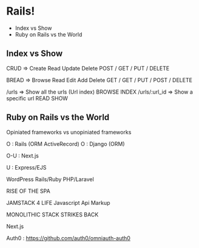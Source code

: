 # Rails!

- Index vs Show
- Ruby on Rails vs the World

## Index vs Show

CRUD => Create Read Update Delete
POST / GET / PUT / DELETE

BREAD => Browse Read Edit Add Delete
GET / GET / PUT / POST / DELETE

/urls => Show all the urls (Url index) BROWSE INDEX
/urls/:url_id => Show a specific url READ SHOW

## Ruby on Rails vs the World

Opiniated frameworks vs unopiniated frameworks

O : Rails (ORM ActiveRecord)
O : Django (ORM)

O-U : Next.js

U : Express/EJS

WordPress
Rails/Ruby
PHP/Laravel

RISE OF THE SPA

JAMSTACK 4 LIFE
Javascript Api Markup

MONOLITHIC STACK STRIKES BACK

Next.js

Auth0 : https://github.com/auth0/omniauth-auth0

